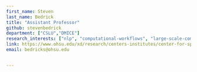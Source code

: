 ```yaml
---
first_name: Steven 
last_name: Bedrick
title: "Assistant Professor"
github: stevenbedrick
department: ["CSLU","DMICE"]
research_interests: ["nlp", "computational-workflows", "large-scale-computing", "interactive-visualization", "ml", "biostatistics"]
link: https://www.ohsu.edu/xd/research/centers-institutes/center-for-spoken-language-understanding/steven-bedrick.cfm
email: bedricks@ohsu.edu


---
```

